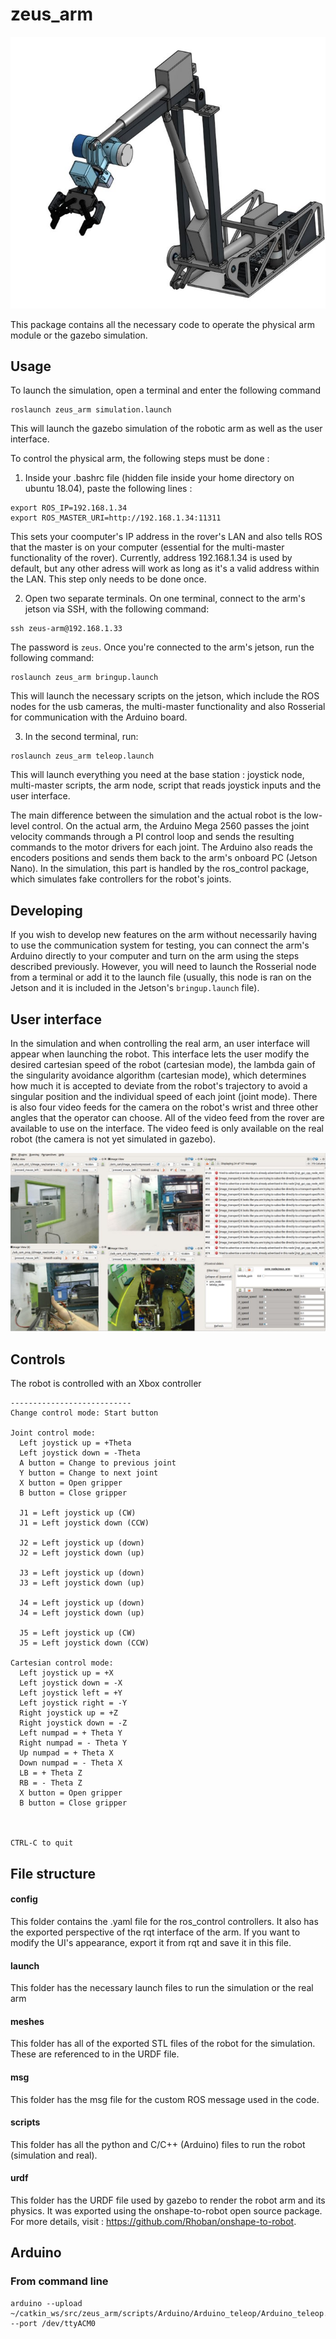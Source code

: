 # zeus_arm

![](imgs/arm.png)

This package contains all the necessary code to operate the physical arm module or the gazebo simulation. 

## Usage
To launch the simulation, open a terminal and enter the following command
```
roslaunch zeus_arm simulation.launch
```
This will launch the gazebo simulation of the robotic arm as well as the user interface.

To control the physical arm, the following steps must be done : 

1. Inside your .bashrc file (hidden file inside your home directory on ubuntu 18.04), paste the following lines :
```
export ROS_IP=192.168.1.34
export ROS_MASTER_URI=http://192.168.1.34:11311
```
This sets your coomputer's IP address in the rover's LAN and also tells ROS that the master is on your computer (essential for the multi-master functionality of the rover). Currently, address 192.168.1.34 is used by default, but any other adress will work as long as it's a valid address within the LAN. This step only needs to be done once.

2. Open two separate terminals. On one terminal, connect to the arm's jetson via SSH, with the following command: 
 ```
 ssh zeus-arm@192.168.1.33
 ```
The password is `zeus`. Once you're connected to the arm's jetson, run the following command:
```
roslaunch zeus_arm bringup.launch
```
This will launch the necessary scripts on the jetson, which include the ROS nodes for the usb cameras, the multi-master functionality and also Rosserial for communication with the Arduino board.

3. In the second terminal, run:
```
roslaunch zeus_arm teleop.launch
```
This will launch everything you need at the base station : joystick node, multi-master scripts, the arm node, script that reads joystick inputs and the user interface.

The main difference between the simulation and the actual robot is the low-level control. On the actual arm, the Arduino Mega 2560 passes the joint velocity commands through a PI 
control loop and sends the resulting commands to the motor drivers for each joint. The Arduino also reads the encoders positions and sends them back to the arm's onboard PC (Jetson Nano).
In the simulation, this part is handled by the ros_control package, which simulates fake controllers for the robot's joints. 

## Developing
If you wish to develop new features on the arm without necessarily having to use the communication system for testing, you can connect the arm's Arduino directly to your computer and turn on the arm using the steps described previously. However, you will need to launch the Rosserial node from a terminal or add it to the launch file (usually, this node is ran on the Jetson and it is included in the Jetson's `bringup.launch` file).

## User interface
In the simulation and when controlling the real arm, an user interface will appear when launching the robot. This interface lets the user modify the desired cartesian speed of the robot (cartesian mode), the lambda gain of the singularity avoidance algorithm (cartesian mode), which determines how much it is accepted to deviate from the robot's trajectory to avoid a singular position and the individual speed of each joint (joint mode). There is also four video feeds for the camera on the robot's wrist and three other angles that the operator can choose. All of the video feed from the rover are available to use on the interface. The video feed is only available on the real robot (the camera is not yet simulated in gazebo).

![](imgs/arm_interface.png)

## Controls 
The robot is controlled with an Xbox controller

```
---------------------------
Change control mode: Start button

Joint control mode:
  Left joystick up = +Theta
  Left joystick down = -Theta
  A button = Change to previous joint
  Y button = Change to next joint
  X button = Open gripper 
  B button = Close gripper

  J1 = Left joystick up (CW)
  J1 = Left joystick down (CCW)

  J2 = Left joystick up (down)
  J2 = Left joystick down (up)

  J3 = Left joystick up (down)
  J3 = Left joystick down (up)

  J4 = Left joystick up (down)
  J4 = Left joystick down (up)

  J5 = Left joystick up (CW)
  J5 = Left joystick down (CCW)

Cartesian control mode:
  Left joystick up = +X
  Left joystick down = -X
  Left joystick left = +Y
  Left joystick right = -Y
  Right joystick up = +Z
  Right joystick down = -Z
  Left numpad = + Theta Y
  Right numpad = - Theta Y
  Up numpad = + Theta X
  Down numpad = - Theta X
  LB = + Theta Z
  RB = - Theta Z 
  X button = Open gripper 
  B button = Close gripper


  
CTRL-C to quit
```
## File structure

#### config
This folder contains the .yaml file for the ros_control controllers. It also has the exported perspective of the rqt interface of the arm. If you want to modify the UI's appearance, export it from rqt and save it in this file.

#### launch
This folder has the necessary launch files to run the simulation or the real arm 

#### meshes
This folder has all of the exported STL files of the robot for the simulation. These are referenced to in the URDF file.

#### msg
This folder has the msg file for the custom ROS message used in the code.

#### scripts
This folder has all the python and C/C++ (Arduino) files to run the robot (simulation and real).

#### urdf
This folder has the URDF file used by gazebo to render the robot arm and its physics. It was exported using the onshape-to-robot open source package. For more details, visit : https://github.com/Rhoban/onshape-to-robot.


## Arduino

### From command line
```
arduino --upload ~/catkin_ws/src/zeus_arm/scripts/Arduino/Arduino_teleop/Arduino_teleop.ino --port /dev/ttyACM0
```